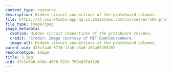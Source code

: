 ```yaml
---
content_type: resource
description: Hidden circuit connections of the protoboard columns.
file: https://ol-ocw-studio-app-qa.s3.amazonaws.com/courses/ec-s06-practical-electronics-fall-2004/d7c2e6b6434b4676522d7054837d4526_5.jpg
file_type: image/jpeg
image_metadata:
  caption: Hidden circuit connections of the protoboard columns.
  credit: 'Credit: Image courtesy of MIT OpenCourseWare.'
  image-alt: Hidden circuit connections of the protoboard columns.
parent_uid: 423c7aa5-6716-1fa6-a3a6-a92a5925529f
resourcetype: Image
title: 5.jpg
uid: d7c2e6b6-434b-4676-522d-7054837d4526
---
```

